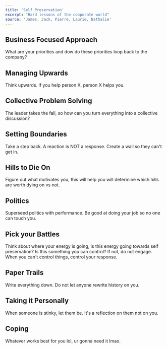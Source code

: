 ```yaml
---
title: 'Self Preservation'
excerpt: "Hard lessons of the cooporate world"
source: 'James, Jack, Pierre, Laurie, Nathalie'
---
```


## Business Focused Approach
What are your priorities and dow do these priorities loop back to the company?

## Managing Upwards
Think upwards. If you help person X, person X helps you.

## Collective Problem Solving
The leader takes the fall, so how can you turn everything into a collective discussion?

## Setting Boundaries
Take a step back. A reaction is NOT a response. Create a wall so they can't get in.

## Hills to Die On
Figure out what motivates you, this will help you will determine which hills are worth dying on vs not.

## Politics
Superseed politics with performance. Be good at doing your job so no one can touch you.

## Pick your Battles
Think about where your energy is going, is this energy going towards self preservation? Is this something you can control? If not, do not engage. When you can't control things, control your response.

## Paper Trails
Write everything down. Do not let anyone rewrite history on you.

## Taking it Personally
When someone is stinky, let them be. It's a reflection on them not on you.

## Coping
Whatever works best for you lol, ur gonna need it lmao.
